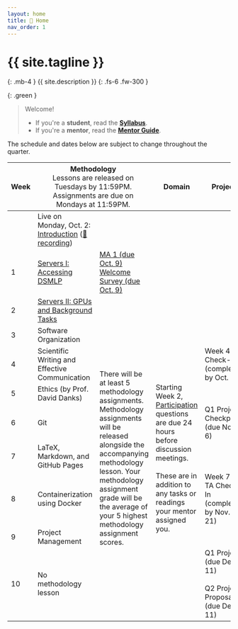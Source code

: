 ```yaml
---
layout: home
title: 🏡 Home 
nav_order: 1
---
```


<!-- {: .warning }
This site is under construction! -->

# {{ site.tagline }}
{: .mb-4 }
{{ site.description }}
{: .fs-6 .fw-300 }

{: .green }
> Welcome! 
> - If you're a **student**, read the [**Syllabus**](syllabus).
> - If you're a **mentor**, read the [**Mentor Guide**](mentors).

The schedule and dates below are subject to change throughout the quarter.

<table>
    <colgroup>
        <col style="width: 2%" />
        <col style="width: 25%" />
        <col style="width: 25%" />
        <col style="width: 25%" />
        <col style="width: 23%" />
    </colgroup>
    <thead class="header">
        <tr>
            <th>Week</th>
            <th colspan=2>Methodology<br><span style="font-weight:normal">Lessons are released on Tuesdays by 11:59PM.<br>Assignments are due on Mondays at 11:59PM.</span></th>
            <th>Domain</th>
            <th>Project</th>
        </tr>
    </thead>
    <tbody>
        <tr>
            <td></td>
            <td>Live on Monday, Oct. 2: <a href="https://docs.google.com/presentation/d/1ekVJK67mniCzxUEvNkPZwSd-AJqBZfhrmfaAhLOYoUY/edit?usp=sharing">Introduction</a> (<a href="https://youtu.be/s2s7trgLiao">🎥 recording</a>)</td>
            <td></td>
            <td></td>
            <td></td>
        </tr>
        <tr>
            <td>1</td>
            <td><a href="lessons/01">Servers I: Accessing DSMLP</a></td>
            <td><a href="assignments/methodology/01">MA 1 (due Oct. 9)</a><br><a href="https://docs.google.com/forms/d/e/1FAIpQLSdZpdbeqKjmeAlUo5wQJLC2XF2E7xVbIrIHJjt4-lvmuP8F6g/viewform">Welcome Survey (due Oct. 9)</a></td>
            <td></td>
            <td></td>
        </tr>
        <tr>
            <td>2</td>
            <td><a href="lessons/02">Servers II: GPUs and Background Tasks</a></td>
            <td rowspan=9>There will be at least 5 methodology assignments. Methodology assignments will be released alongside the accompanying methodology lesson. Your methodology assignment grade will be the average of your 5 highest methodology assignment scores.</td>
            <td rowspan=9>Starting Week 2, <a href="assignments/participation/q1">Participation</a> questions are due 24 hours before discussion meetings.<br><br>These are in addition to any tasks or readings your mentor assigned you.</td>
            <td></td>
        </tr>
        <tr>
            <td>3</td>
            <td>Software Organization</td>
            <td></td>
        </tr>
        <tr>
            <td>4</td>
            <td>Scientific Writing and Effective Communication</td>
            <td>Week 4 TA Check-In (complete by Oct. 27)</td>
        </tr>
        <tr>
            <td>5</td>
            <td>Ethics (by Prof. David Danks)</td>
            <td></td>
        </tr>
        <tr>
            <td>6</td>
            <td>Git</td>
            <td>Q1 Project Checkpoint (due Nov. 6)</td>
        </tr>
        <tr>
            <td>7</td>
            <td>LaTeX, Markdown, and GitHub Pages</td>
            <td></td>
        </tr>
        <tr>
            <td>8</td>
            <td>Containerization using Docker</td>
            <td>Week 7-8 TA Check-In (complete by Nov. 21)</td>
        </tr>
        <tr>
            <td>9</td>
            <td>Project Management</td>
            <td></td>
        </tr>
        <tr>
            <td>10</td>
            <td>No methodology lesson</td>
            <td>Q1 Project (due Dec. 11)<br><br>Q2 Project Proposal (due Dec. 11)</td>
        </tr>
    </tbody>
</table>

<!-- 
<table>
    <colgroup>
        <col style="width: 1%" />
        <col style="width: 1%" />
        <col style="width: 48%" />
        <col style="width: 25%" />
        <col style="width: 25%" />
    </colgroup>
    <thead class="header">
        <tr>
            <th>Week</th>
            <th>Date</th>
            <th>Methodology</th>
            <th>Domain</th>
            <th><a href="assignments/projects/q2">Project</a></th>
        </tr>
    </thead>
    <tbody>
        <tr>
            <td>1</td>
            <td>Jan. 9</td>
            <td><a href='lessons/q2/01'>Project Management</a></td>
            <td></td>
            <td></td>
        </tr>
        <tr>
            <td>2</td>
            <td>Jan. 16</td>
            <td><a href='lessons/q2/02'>Collaborating with Git</a></td>
            <td rowspan=9>Starting Week 2, <a href="assignments/participation/q2">Participation</a> questions are due 24 hours before discussion meetings.<br><br>These are <b>required</b> and are to be submitted as a group. They are different from the participation questions from Quarter 1.</td>
            <td></td>
        </tr>
        <tr>
            <td>3</td>
            <td>Jan. 23</td>
            <td><a href='lessons/q2/03'>Effective Communication</a></td>
            <td><a href="assignments/projects/q2-checkin">Week 3 TA Check-In</a> (sign up by Jan. 20)</td>
        </tr>
        <tr>
            <td>4</td>
            <td>Jan. 30</td>
            <td><a href='lessons/q2/04'>Posters and Oral Presentations</a></td>
            <td></td>
        </tr>
        <tr>
            <td>5</td>
            <td>Feb. 6</td>
            <td><a href='lessons/q2/05'>Websites</a></td>
            <td><a href="assignments/projects/q2#report">Report checkpoint</a> and <a href="assignments/projects/q2#code-artifact">code checkpoint</a> (due Feb. 12)</td>
        </tr>
        <tr>
            <td>6</td>
            <td>Feb. 13</td>
            <td rowspan=5>No further methodology lessons</td>
            <td><a href="assignments/projects/q2#poster-presentation">Poster checkpoint</a> (due Feb. 19)</td>
        </tr>
        <tr>
            <td>7</td>
            <td>Feb. 20</td>
            <td><a href="assignments/projects/q2#website">Website checkpoint</a> (due Feb. 26)</td>
        </tr>
        <tr>
            <td>8</td>
            <td>Feb. 27</td>
            <td><a href="assignments/projects/q2-week8-checkin">Week 8 TA Check-In</a>  (sign up by Feb. 26, complete by Mar. 3)</td>
        </tr>
        <tr>
            <td>9</td>
            <td>Mar. 6</td>
            <td><a href="assignments/projects/q2#poster-presentation">Poster</a> (due Mar. 9)<br><b><a href="https://docs.google.com/forms/d/e/1FAIpQLSfoQiyTe5mNXIYqrerMA2Y9GMaCajPU8EMM-xkuceg6t4cLyA/viewform">Submission Link</a></b></td>
        </tr>
        <tr>
            <td>10</td>
            <td>Mar. 13</td>
            <td><a href="assignments/projects/q2#report">Report</a>, <a href="assignments/projects/q2#code-artifact">code</a>, <a href="assignments/projects/q2#website">website</a>, and contribution statement (due. Mar. 14)<br><br>In-person showcase on Mar. 15</td>
        </tr>
    </tbody>
</table>
-->